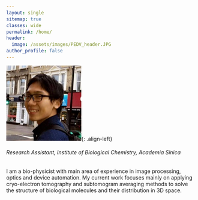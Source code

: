 ```yaml
---
layout: single
sitemap: true
classes: wide
permalink: /home/
header:
  image: /assets/images/PEDV_header.JPG
author_profile: false
---
```

![image-left](/assets/images/kou_300x300.jpg){: .align-left}
###### Research Assistant, Institute of Biological Chemistry, Academia Sinica

I am a bio-physicist with main area of experience in image processing, optics and device automation. My current work focuses mainly on applying cryo-electron tomography and subtomogram averaging methods to solve the structure of biological molecules and their distribution in 3D space.
